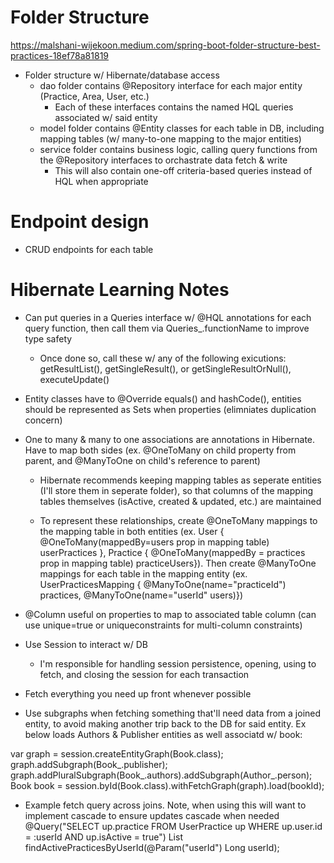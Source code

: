 # Folder Structure
https://malshani-wijekoon.medium.com/spring-boot-folder-structure-best-practices-18ef78a81819

- Folder structure w/ Hibernate/database access
  - dao folder contains @Repository interface for each major entity (Practice, Area, User, etc.)
    - Each of these interfaces contains the named HQL queries associated w/ said entity
  - model folder contains @Entity classes for each table in DB, including mapping tables (w/ many-to-one mapping to the major entities)
  - service folder contains business logic, calling query functions from the @Repository interfaces to orchastrate data fetch & write
    - This will also contain one-off criteria-based queries instead of HQL when appropriate  

# Endpoint design
- CRUD endpoints for each table

# Hibernate Learning Notes
- Can put queries in a Queries interface w/ @HQL annotations for each query function, then call them via Queries_.functionName to improve type safety

  - Once done so, call these w/ any of the following exicutions: getResultList(), getSingleResult(), or getSingleResultOrNull(), executeUpdate()

- Entity classes have to @Override equals() and hashCode(), entities should be represented as Sets when properties (elimniates duplication concern)

- One to many & many to one associations are annotations in Hibernate. Have to map both sides (ex. @OneToMany on child property from parent, and @ManyToOne on child's reference to parent)

  - Hibernate recommends keeping mapping tables as seperate entities (I'll store them in seperate folder), so that columns of the mapping tables themselves (isActive, created & updated, etc.) are maintained

  - To represent these relationships, create @OneToMany mappings to the mapping table in both entities (ex. User { @OneToMany(mappedBy=users prop in mapping table) userPractices }, Practice { @OneToMany(mappedBy = practices prop in mapping table) practiceUsers}). Then create @ManyToOne mappings for each table in the mapping entity (ex. UserPracticesMapping { @ManyToOne(name="practiceId") practices, @ManyToOne(name="userId" users)})

- @Column useful on properties to map to associated table column (can use unique=true or uniqueconstraints for multi-column constraints)

- Use Session to interact w/ DB
   - I'm responsible for handling session persistence, opening, using to fetch, and closing the session for each transaction

- Fetch everything you need up front whenever possible

- Use subgraphs when fetching something that'll need data from a joined entity, to avoid making another trip back to the DB for said entity. Ex below loads Authors & Publisher entities as well associatd w/ book:
  
var graph = session.createEntityGraph(Book.class);
graph.addSubgraph(Book_.publisher);
graph.addPluralSubgraph(Book_.authors).addSubgraph(Author_.person);
Book book = session.byId(Book.class).withFetchGraph(graph).load(bookId);

- Example fetch query across joins. Note, when using this will want to implement cascade to ensure updates cascade when needed
@Query("SELECT up.practice FROM UserPractice up WHERE up.user.id = :userId AND up.isActive = true")
List<Practice> findActivePracticesByUserId(@Param("userId") Long userId);
